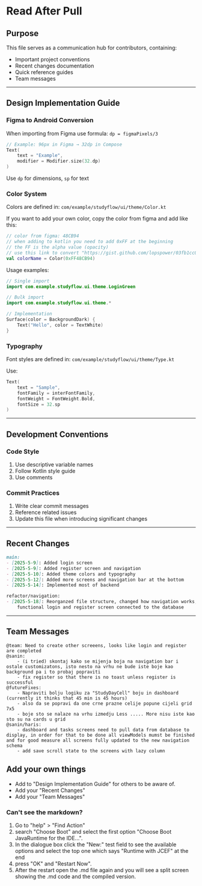 # Read After Pull

## Purpose
This file serves as a communication hub for contributors, containing:
- Important project conventions
- Recent changes documentation
- Quick reference guides
- Team messages

---

## Design Implementation Guide

### Figma to Android Conversion
When importing from Figma use formula: 
`dp = figmaPixels/3`

```kotlin
// Example: 96px in Figma → 32dp in Compose
Text(
    text = "Example",
    modifier = Modifier.size(32.dp)
)
```
Use `dp` for dimensions, `sp` for text

### Color System

Colors are defined in:
`com/example/studyflow/ui/theme/Color.kt`

If you want to add your own color, copy the color from figma and add like this:
```kotlin
// color from figma: 48CB94
// when adding to kotlin you need to add 0xFF at the beginning 
// the FF is the alpha value (opacity)
// use this link to convert "https://gist.github.com/lopspower/03fb1cc0ac9f32ef38f4"
val colorName = Color(0xFF48CB94)
```

Usage examples:
```kotlin
// Single import
import com.example.studyflow.ui.theme.LoginGreen

// Bulk import
import com.example.studyflow.ui.theme.*

// Implementation
Surface(color = BackgroundDark) {
    Text("Hello", color = TextWhite)
}
```

### Typography

Font styles are defined in:
`com/example/studyflow/ui/theme/Type.kt`

Use:
```kotlin
Text(
    text = "Sample",
    fontFamily = interFontFamily,
    fontWeight = FontWeight.Bold,
    fontSize = 32.sp
)
```

---

## Development Conventions

### Code Style
1. Use descriptive variable names
2. Follow Kotlin style guide
3. Use comments

### Commit Practices
1. Write clear commit messages
2. Reference related issues
3. Update this file when introducing significant changes

---

## Recent Changes
```markdown
main:
- [2025-5-9]: Added login screen
- [2025-5-9]: Added register screen and navigation
- [2025-5-10]: Added theme colors and typography
- [2025-5-12]: Added more screens and navigation bar at the bottom
- [2025-5-14]: Implemented most of backend

refactor/navigation:
- [2025-5-18]: Reorganzed file structure, changed how navigation works, added some ViewModels,
    functional login and register screen connected to the database
```

---

## Team Messages
```
@team: Need to create other screeens, looks like login and register are completed
@sanin: 
    - (i tried) skontaj kako se mijenja boja na navigation bar i ostale customizatons, isto nesto na vrhu ne bude iste boje kao background pa i to probaj popraviti
    - fix register so that there is no toast unless register is successful
@futureFixes: 
    - Napraviti bolju logiku za "StudyDayCell" boju in dashboard (currently it thinks that 45 min is 45 hours)
    - also da se popravi da one crne prazne celije popune cijeli grid 7x5
    - boje sto se nalaze na vrhu izmedju Less ..... More nisu iste kao sto su na cards u grid
@sanin/haris: 
    - dashboard and tasks screens need to pull data from database to display, in order for that to be done all viewModels mumst be finished and for good measure all screens fully updated to the new navigation schema
    - add save scroll state to the screens with lazy column
```
## Add your own things 
 - Add to "Design Implementation Guide" for others to be aware of.
 - Add your "Recent Changes"
 - Add your "Team Messages"
### Can't see the markdown?
1. Go to "help" > "Find Action"
2. search "Choose Boot" and select the first option "Choose Boot JavaRuntime for the IDE...". 
3. In the dialogue box click the "New:" test field to see the available options and select the top one which says "Runtime with JCEF" at the end
4. press "OK" and "Restart Now". 
5. After the restart open the .md file again and you will see a split screen showing the .md code and the compiled version.
